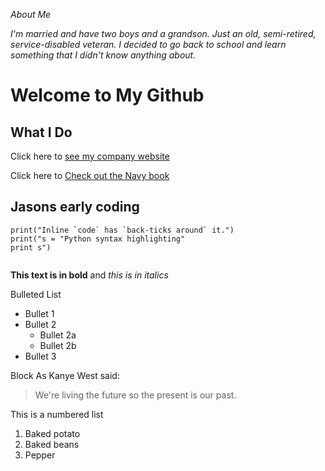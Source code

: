  
*About Me*

*I'm married and have two boys and a grandson. 
Just an old, semi-retired, service-disabled veteran.
I decided to go back to school and learn something
that I didn't know anything about.*




# Welcome to My Github

## What I Do


Click here to [see my company website](https://choctawpress.com/)

Click here to [Check out the Navy book](https://blueangels75.com/)



## Jasons early coding

```
print("Inline `code` has `back-ticks around` it.")
print("s = "Python syntax highlighting"
print s")
  
```
**This text is in bold** and *this is in italics*


Bulleted List
* Bullet 1
* Bullet 2
  * Bullet 2a
  * Bullet 2b
* Bullet 3

Block
As Kanye West said:

> We're living the future so
> the present is our past.

This is a numbered list
1. Baked potato
2. Baked beans
3. Pepper






